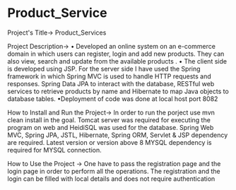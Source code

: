 # Product_Service
Project's Title-> Product_Services

Project Description-> • Developed an online system on an e-commerce domain in which users can register, login and add new products. They can also view, search and update from the available products . • The client side is developed using JSP. For the server side I have used the Spring framework in which Spring MVC is used to handle HTTP requests and responses. Spring Data JPA to interact with the database, RESTful web services to retrieve products by name and Hibernate to map Java objects to database tables. •Deployment of code was done at local host port 8082

How to Install and Run the Project-> In order to run the porject use mvn clean install in the goal. Tomcat server was required for executing the program on web and HeidiSQL was used for the database. Spring Web MVC, Spring JPA, JSTL, Hibernate, Spring ORM, Servlet & JSP dependency are required. Latest version or version above 8 MYSQL dependency is required for MYSQL connection.

How to Use the Project -> One have to pass the registration page and the login page in order to perform all the operations. The registration and the login can be filled with local details and does not require authentication
